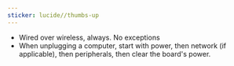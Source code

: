 ```yaml
---
sticker: lucide//thumbs-up
---
```

- Wired over wireless, always. No exceptions
- When unplugging a computer, start with power, then network (if applicable), then peripherals, then clear the board's power.